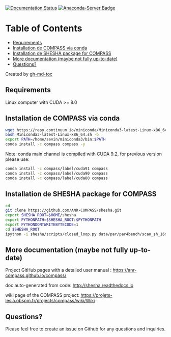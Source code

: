 [![Documentation Status](https://readthedocs.org/projects/shesha/badge/?version=latest)](http://shesha.readthedocs.io/en/latest/?badge=latest) [![Anaconda-Server Badge](https://anaconda.org/compass/compass/badges/installer/conda.svg)](https://conda.anaconda.org/compass)

Table of Contents
=================

  * [Requirements](#requirements)
  * [Installation de COMPASS via conda](#installation-de-compass-via-conda)
  * [Installation de SHESHA package for COMPASS](#installation-de-shesha-package-for-compass)
  * [More documentation (maybe not fully up-to-date)](#more-documentation-maybe-not-fully-up-to-date)
  * [Questions?](#questions)

Created by [gh-md-toc](https://github.com/ekalinin/github-markdown-toc)

## Requirements

Linux computer with CUDA >= 8.0

## Installation de COMPASS via conda

```bash
wget https://repo.continuum.io/miniconda/Miniconda3-latest-Linux-x86_64.sh
bash Miniconda3-latest-Linux-x86_64.sh -b
export PATH=/home/sevin/miniconda3/bin:$PATH
conda install -c compass compass -y
```

Note: conda main channel is compiled with CUDA 9.2, for previous version please use:
```bash
conda install -c compass/label/cuda91 compass
conda install -c compass/label/cuda90 compass
conda install -c compass/label/cuda80 compass 
```

## Installation de SHESHA package for COMPASS

```bash
cd
git clone https://github.com/ANR-COMPASS/shesha.git
export SHESHA_ROOT=$HOME/shesha
export PYTHONPATH=$SHESHA_ROOT:$PYTHONPATH
export PYTHONDONTWRITEBYTECODE=1
cd $SHESHA_ROOT
ipython -i shesha/scripts/closed_loop.py data/par/par4bench/scao_sh_16x16_8pix.py
```

## More documentation (maybe not fully up-to-date)

Project GitHub pages with a detailed user manual : https://anr-compass.github.io/compass/

doc auto-generated from code: http://shesha.readthedocs.io

wiki page of the COMPASS project: https://projets-lesia.obspm.fr/projects/compass/wiki/Wiki

## Questions?

Please feel free to create an issue on Github for any questions and inquiries.

